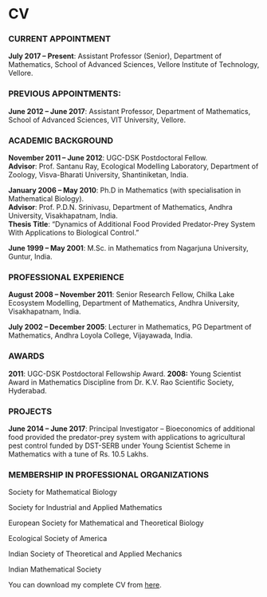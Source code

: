 # CV



### CURRENT APPOINTMENT

**July 2017 – Present**: Assistant Professor (Senior), Department of Mathematics, School of Advanced Sciences, Vellore Institute of Technology, Vellore.



### PREVIOUS APPOINTMENTS:

**June 2012 – June 2017**: Assistant Professor, Department of Mathematics, School of Advanced Sciences, VIT University, Vellore.



### ACADEMIC BACKGROUND

**November 2011 – June 2012**: UGC-DSK Postdoctoral Fellow. <br>
**Advisor**: Prof. Santanu Ray, Ecological Modelling Laboratory, Department of Zoology, Visva-Bharati University, Shantiniketan, India.

**January 2006 – May 2010**: Ph.D in Mathematics (with specialisation in Mathematical Biology). <br>
**Advisor**: Prof. P.D.N. Srinivasu, Department of Mathematics, Andhra University, Visakhapatnam, India. <br>
**Thesis Title**: “Dynamics of Additional Food Provided Predator-Prey System With Applications to Biological Control.”

**June 1999 – May 2001**: M.Sc. in Mathematics from Nagarjuna University, Guntur, India.



### PROFESSIONAL EXPERIENCE

**August 2008 – November 2011**: Senior Research Fellow, Chilka Lake Ecosystem Modelling, Department of Mathematics, Andhra University, Visakhapatnam, India.

**July 2002 – December 2005**: Lecturer in Mathematics, PG Department of Mathematics, Andhra Loyola College, Vijayawada, India.



### AWARDS

**2011**: UGC-DSK Postdoctoral Fellowship Award.
**2008:** Young Scientist Award in Mathematics Discipline from Dr. K.V. Rao Scientific Society, Hyderabad.



### PROJECTS

**June 2014 – June 2017**: Principal Investigator – Bioeconomics of additional food provided the predator-prey system with applications to agricultural pest control funded by DST-SERB under Young Scientist Scheme in Mathematics with a tune of Rs. 10.5 Lakhs.



### MEMBERSHIP IN PROFESSIONAL ORGANIZATIONS

Society for Mathematical Biology

Society for Industrial and Applied Mathematics

European Society for Mathematical and Theoretical Biology

Ecological Society of America

Indian Society of Theoretical and Applied Mechanics

Indian Mathematical Society



You can download my complete CV from [here](/files/bsrvprasad_cv.pdf).